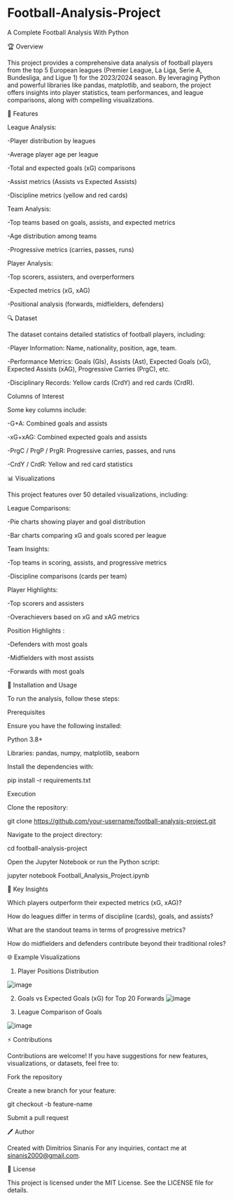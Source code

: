# Football-Analysis-Project
A Complete Football Analysis With Python 



🏆 Overview

This project provides a comprehensive data analysis of football players from the top 5 European leagues (Premier League, La Liga, Serie A, Bundesliga, and Ligue 1) for the 2023/2024 season. By leveraging Python and powerful libraries like pandas, matplotlib, and seaborn, the project offers insights into player statistics, team performances, and league comparisons, along with compelling visualizations.



🔧 Features

League Analysis:

-Player distribution by leagues

-Average player age per league

-Total and expected goals (xG) comparisons

-Assist metrics (Assists vs Expected Assists)

-Discipline metrics (yellow and red cards)



Team Analysis:

-Top teams based on goals, assists, and expected metrics

-Age distribution among teams

-Progressive metrics (carries, passes, runs)

Player Analysis:

-Top scorers, assisters, and overperformers

-Expected metrics (xG, xAG)

-Positional analysis (forwards, midfielders, defenders)






🔍 Dataset

The dataset contains detailed statistics of football players, including:

-Player Information: Name, nationality, position, age, team.

-Performance Metrics: Goals (Gls), Assists (Ast), Expected Goals (xG), Expected Assists (xAG), Progressive Carries (PrgC), etc.

-Disciplinary Records: Yellow cards (CrdY) and red cards (CrdR).

Columns of Interest

Some key columns include:

-G+A: Combined goals and assists

-xG+xAG: Combined expected goals and assists

-PrgC / PrgP / PrgR: Progressive carries, passes, and runs

-CrdY / CrdR: Yellow and red card statistics







📊 Visualizations

This project features over 50 detailed visualizations, including:

League Comparisons:

-Pie charts showing player and goal distribution

-Bar charts comparing xG and goals scored per league

Team Insights:

-Top teams in scoring, assists, and progressive metrics

-Discipline comparisons (cards per team)

Player Highlights:

-Top scorers and assisters

-Overachievers based on xG and xAG metrics

Position Highlights :

-Defenders with most goals

-Midfielders with most assists

-Forwards with most goals



🔗 Installation and Usage

To run the analysis, follow these steps:

Prerequisites

Ensure you have the following installed:

Python 3.8+

Libraries: pandas, numpy, matplotlib, seaborn

Install the dependencies with:

pip install -r requirements.txt

Execution

Clone the repository:

git clone https://github.com/your-username/football-analysis-project.git

Navigate to the project directory:

cd football-analysis-project

Open the Jupyter Notebook or run the Python script:

jupyter notebook Football_Analysis_Project.ipynb



🔎 Key Insights

Which players outperform their expected metrics (xG, xAG)?

How do leagues differ in terms of discipline (cards), goals, and assists?

What are the standout teams in terms of progressive metrics?

How do midfielders and defenders contribute beyond their traditional roles?



🌐 Example Visualizations

1. Player Positions Distribution

![image](https://github.com/user-attachments/assets/256f7564-e9eb-482a-83be-d47215b8c104)



2. Goals vs Expected Goals (xG) for Top 20 Forwards
![image](https://github.com/user-attachments/assets/094ef691-8f6c-4e72-903f-6498d07e705b)



3. League Comparison of Goals

![image](https://github.com/user-attachments/assets/ef5bbdf0-5821-4d0d-816f-dda3611b7920)




⚡ Contributions

Contributions are welcome! If you have suggestions for new features, visualizations, or datasets, feel free to:

Fork the repository

Create a new branch for your feature:

git checkout -b feature-name

Submit a pull request

🖊 Author

Created with Dimitrios Sinanis For any inquiries, contact me at sinanis2000@gmail.com.

📖 License

This project is licensed under the MIT License. See the LICENSE file for details.
